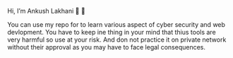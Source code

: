 Hi, I’m Ankush Lakhani 👾 🤖

You can use my repo for to learn various aspect of cyber security and web devlopment.
You have to keep ine thing in your mind that thius tools are very harmful so use at your risk.
And don not practice it on private network without their approval as you may have to face legal consequences.
